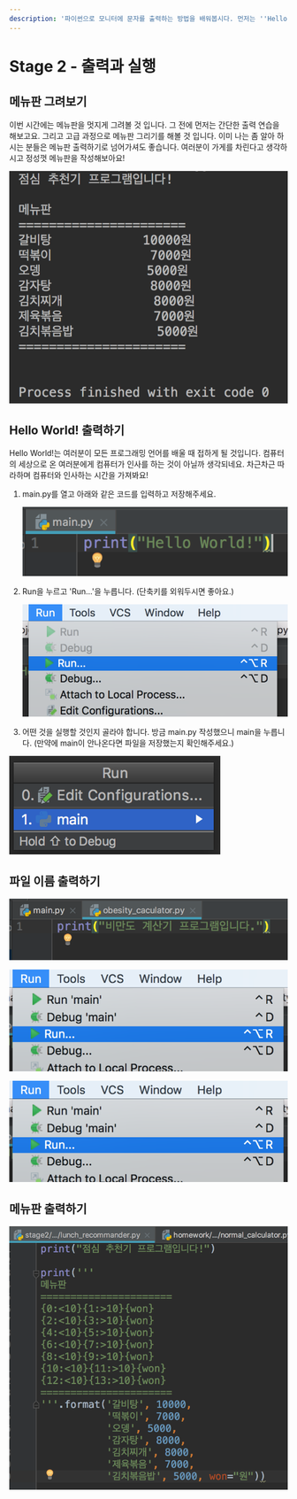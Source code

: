 ```yaml
---
description: '파이썬으로 모니터에 문자를 출력하는 방법을 배워봅시다. 먼저는 ''Hello World!''를 출력해보고, 메뉴판까지 만들어봅시다.'
---
```


# Stage 2 - 출력과 실행

## 메뉴판 그려보기

이번 시간에는 메뉴판을 멋지게 그려볼 것 입니다. 그 전에 먼저는 간단한 출력 연습을 해보고요. 그리고 고급 과정으로 메뉴판 그리기를 해볼 것 입니다. 이미 나는 좀 알아 하시는 분들은 메뉴판 출력하기로 넘어가셔도 좋습니다. 여러분이 가게를 차린다고 생각하시고 정성껏 메뉴판을 작성해보아요!

![](../.gitbook/assets/image%20%2821%29.png)

## Hello World! 출력하기

Hello World!는 여러분이 모든 프로그래밍 언어를 배울 때 접하게 될 것입니다. 컴퓨터의 세상으로 온 여러분에게 컴퓨터가 인사를 하는 것이 아닐까 생각되네요. 차근차근 따라하며 컴퓨터와 인사하는 시간을 가져봐요!

1. main.py를 열고 아래와 같은 코드를 입력하고 저장해주세요.

   ![print\(\)&#xBB38;&#xC758; &#xC0AC;&#xC6A9;](../.gitbook/assets/image%20%284%29.png)

2. Run을 누르고 'Run...'을 누릅니다. \(단축키를 외워두시면 좋아요.\)

   ![&#xC2E4;&#xD589;&#xC2DC;&#xD0A4;&#xB294; &#xBAA8;&#xC2B5; &#xC2E4;&#xD589;&#xC2DC;&#xD0A4;&#xB2E4; = Run](../.gitbook/assets/image%20%2820%29.png)

3. 어떤 것을 실행할 것인지 골라야 합니다. 방금 main.py 작성했으니 main을 누릅니다. \(만약에 main이 안나온다면 파일을 저장했는지 확인해주세요.\)

![main&#xC744; &#xB204;&#xB984;](../.gitbook/assets/image%20%2810%29.png)

## 파일 이름 출력하기

![](../.gitbook/assets/image%20%2822%29.png)

![](../.gitbook/assets/image%20%2829%29.png)

![](../.gitbook/assets/image%20%2812%29.png)

## 메뉴판 출력하기

![](../.gitbook/assets/image.png)

